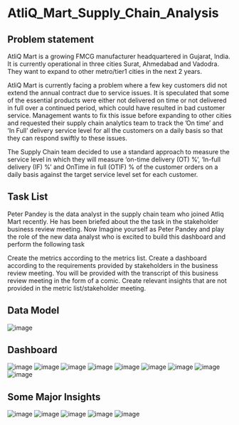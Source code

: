 # AtliQ_Mart_Supply_Chain_Analysis

## Problem statement
AtliQ Mart is a growing FMCG manufacturer headquartered in Gujarat, India. It is currently operational in three cities Surat, Ahmedabad and Vadodra. They want to expand to other metro/tier1 cities in the next 2 years.

AtliQ Mart is currently facing a problem where a few key customers did not extend the annual contract due to service issues. It is speculated that some of the essential products were either not delivered on time or not delivered in full over a continued period, which could have resulted in bad customer service. Management wants to fix this issue before expanding to other cities and requested their supply chain analytics team to track the ’On time’ and ‘In Full’ delivery service level for all the customers on a daily basis so that they can respond swiftly to these issues.

The Supply Chain team decided to use a standard approach to measure the service level in which they will measure ‘on-time delivery (OT) %’, ‘In-full delivery (IF) %’ and OnTime in full (OTIF) % of the customer orders on a daily basis against the target service level set for each customer.

## Task List
Peter Pandey is the data analyst in the supply chain team who joined Atliq Mart recently. He has been briefed about the the task in the stakeholder business review meeting. Now Imagine yourself as Peter Pandey and play the role of the new data analyst who is excited to build this dashboard and perform the following task

Create the metrics according to the metrics list. Create a dashboard according to the requirements provided by stakeholders in the business review meeting. You will be provided with the transcript of this business review meeting in the form of a comic. Create relevant insights that are not provided in the metric list/stakeholder meeting.

## Data Model
![image](https://github.com/WalterEdwardd/AtliQ_Mart_Supply_Chain_Analysis/assets/128374617/28515b53-93ae-40c8-8562-dbd263bdae2a)

## Dashboard
![image](https://github.com/WalterEdwardd/AtliQ_Mart_Supply_Chain_Analysis/assets/128374617/1f7921e0-255e-49d7-86b1-9c68eac9db47)
![image](https://github.com/WalterEdwardd/AtliQ_Mart_Supply_Chain_Analysis/assets/128374617/f3ce6ec1-92f9-45fb-8c9a-652b6a446ddd)
![image](https://github.com/WalterEdwardd/AtliQ_Mart_Supply_Chain_Analysis/assets/128374617/e8654b35-83e9-44a8-972d-26e54d99c7ba)
![image](https://github.com/WalterEdwardd/AtliQ_Mart_Supply_Chain_Analysis/assets/128374617/86dd1de7-7800-44a1-b68d-b93a339c0e20)
![image](https://github.com/WalterEdwardd/AtliQ_Mart_Supply_Chain_Analysis/assets/128374617/51d6ca4e-5fe7-4d2e-909a-680ed3dec30e)
![image](https://github.com/WalterEdwardd/AtliQ_Mart_Supply_Chain_Analysis/assets/128374617/9e4bb1d1-6ebf-400d-b279-747e8ac82524)
![image](https://github.com/WalterEdwardd/AtliQ_Mart_Supply_Chain_Analysis/assets/128374617/0dc170de-de15-40b0-b8e8-86d3b26393c8)
![image](https://github.com/WalterEdwardd/AtliQ_Mart_Supply_Chain_Analysis/assets/128374617/a26bc4a6-9102-44fe-bb69-660582a70e96)
![image](https://github.com/WalterEdwardd/AtliQ_Mart_Supply_Chain_Analysis/assets/128374617/93404c0f-ee4c-495a-8e01-9f31dfb858a3)


## Some Major Insights
![image](https://github.com/WalterEdwardd/AtliQ_Mart_Supply_Chain_Analysis/assets/128374617/34e5469c-5ba7-4a60-9add-705478a43ee1)
![image](https://github.com/WalterEdwardd/AtliQ_Mart_Supply_Chain_Analysis/assets/128374617/ace96972-19df-4529-85ae-04147fab2041)
![image](https://github.com/WalterEdwardd/AtliQ_Mart_Supply_Chain_Analysis/assets/128374617/e70a2d2e-c2c6-4049-b217-d38362c5047c)
![image](https://github.com/WalterEdwardd/AtliQ_Mart_Supply_Chain_Analysis/assets/128374617/36c01933-77f7-48c3-af90-49d2f9b4dea3)
![image](https://github.com/WalterEdwardd/AtliQ_Mart_Supply_Chain_Analysis/assets/128374617/bde9b5e5-c1be-4124-a04a-6df87295e34b)
